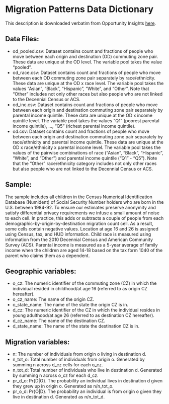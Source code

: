 # Migration Patterns Data Dictionary

This description is downloaded verbatim from Opportunity Insights [here](https://migrationpatterns.org/).

## Data Files:
- od_pooled.csv: Dataset contains count and fractions of people who move between each origin and destination (OD) commuting zone pair. These data are unique at the OD level. The variable pool takes the value “pooled”.
- od_race.csv: Dataset contains count and fractions of people who move between each OD commuting zone pair separately by race/ethnicity. These data are unique at the OD x race level. The variable pool takes the values “Asian”, “Black”, “Hispanic”, “White”, and “Other”. Note that “Other” includes not only other races but also people who are not linked to the Decennial Census or ACS.
- od_inc.csv: Dataset contains count and fractions of people who move between each origin and destination commuting zone pair separately by parental income quintile. These data are unique at the OD x income quintile level. The variable pool takes the values “Q1” (poorest parental income quintile), ..., “Q5” (richest parental income quintile).
- od.csv: Dataset contains count and fractions of people who move between each origin and destination commuting zone pair separately by race/ethnicity and parental income quintile. These data are unique at the OD x race/ethnicity x parental income level. The variable pool takes the values of the pairwise combinations of race (“Asian”, “Black”, “Hispanic”, “White”, and “Other”) and parental income quintile (“Q1” - “Q5”). Note that the “Other” race/ethnicity category includes not only other races but also people who are not linked to the Decennial Census or ACS.

## Sample:
The sample includes all children in the Census Numerical Identification Database (Numident) of Social Security Number holders who are born in the U.S. between 1984-92. To ensure our estimates preserve anonymity and satisfy differential privacy requirements we infuse a small amount of noise to each cell. In practice, this adds or subtracts a couple of people from each demographic-by-origin-by-destination migration count cell. As a result, some cells contain negative values.
Location at age 16 and 26 is assigned using Census, tax, and HUD information. Child race is measured using information from the 2010 Decennial Census and American Community Survey (ACS). Parental income is measured as a 5-year average of family income when the children are aged 14-18 based on the tax form 1040 of the parent who claims them as a dependent.

## Geographic variables:
- o_cz: The numeric identifier of the commuting zone (CZ) in which the individual resided in childhood/at age 16 (referred to as origin CZ hereafter).
- o_cz_name: The name of the origin CZ.
- o_state_name: The name of the state the origin CZ is in.
- d_cz: The numeric identifier of the CZ in which the individual resides in young adulthood/at age 26 (referred to as destination CZ hereafter).
- d_cz_name: The name of the destination CZ.
- d_state_name: The name of the state the destination CZ is in.

## Migration variables:
- n: The number of individuals from origin o living in destination d.
- n_tot_o: Total number of individuals from origin o. Generated by summing n across d_cz cells for each o_cz.
- n_tot_d: Total number of individuals who live in destination d. Generated by summing n across o_cz for each d_cz.
- pr_d_o: Pr{D|O}. The probability an individual lives in destination d given they grew up in origin o. Generated as n/n_tot_o.
- pr_o_d: Pr{O|D}. The probability an individual is from origin o given they live in destination d. Generated as n/n_tot_d.